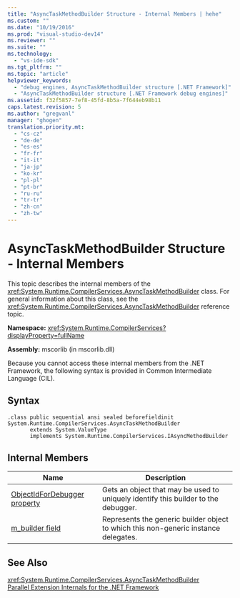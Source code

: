 ```yaml
---
title: "AsyncTaskMethodBuilder Structure - Internal Members | hehe"
ms.custom: ""
ms.date: "10/19/2016"
ms.prod: "visual-studio-dev14"
ms.reviewer: ""
ms.suite: ""
ms.technology: 
  - "vs-ide-sdk"
ms.tgt_pltfrm: ""
ms.topic: "article"
helpviewer_keywords: 
  - "debug engines, AsyncTaskMethodBuilder structure [.NET Framework]"
  - "AsyncTaskMethodBuilder structure [.NET Framework debug engines]"
ms.assetid: f32f5857-7ef8-45fd-8b5a-7f644eb98b11
caps.latest.revision: 5
ms.author: "gregvanl"
manager: "ghogen"
translation.priority.mt: 
  - "cs-cz"
  - "de-de"
  - "es-es"
  - "fr-fr"
  - "it-it"
  - "ja-jp"
  - "ko-kr"
  - "pl-pl"
  - "pt-br"
  - "ru-ru"
  - "tr-tr"
  - "zh-cn"
  - "zh-tw"
---
```

# AsyncTaskMethodBuilder Structure - Internal Members
This topic describes the internal members of the <xref:System.Runtime.CompilerServices.AsyncTaskMethodBuilder> class. For general information about this class, see the <xref:System.Runtime.CompilerServices.AsyncTaskMethodBuilder> reference topic.  
  
 **Namespace:** <xref:System.Runtime.CompilerServices?displayProperty=fullName>  
  
 **Assembly:** mscorlib (in mscorlib.dll)  
  
 Because you cannot access these internal members from the .NET Framework, the following syntax is provided in Common Intermediate Language (CIL).  
  
## Syntax  
  
```  
.class public sequential ansi sealed beforefieldinit System.Runtime.CompilerServices.AsyncTaskMethodBuilder  
       extends System.ValueType  
       implements System.Runtime.CompilerServices.IAsyncMethodBuilder  
```  
  
## Internal Members  
  
|Name|Description|  
|----------|-----------------|  
|[ObjectIdForDebugger property](../extensibility-debugger/asynctaskmethodbuilder.objectidfordebugger-property.md)|Gets an object that may be used to uniquely identify this builder to the debugger.|  
|[m_builder field](../extensibility-debugger/asynctaskmethodbuilder.m_builder-field.md)|Represents the generic builder object to which this non-generic instance delegates.|  
  
## See Also  
 <xref:System.Runtime.CompilerServices.AsyncTaskMethodBuilder>   
 [Parallel Extension Internals for the .NET Framework](../extensibility-debugger/parallel-extension-internals-for-the-.net-framework.md)